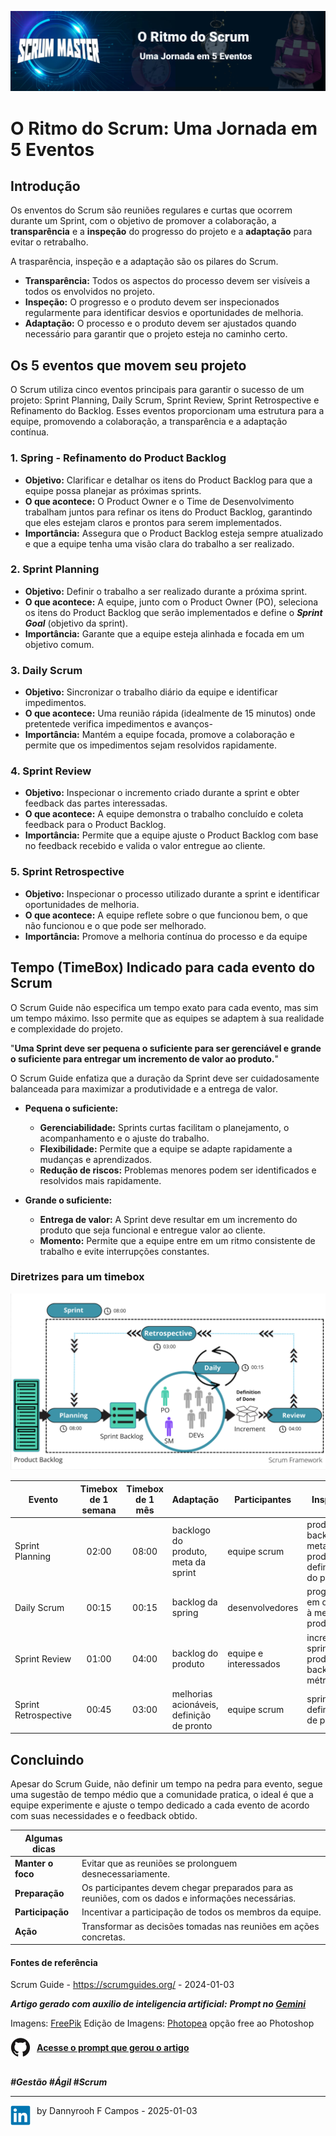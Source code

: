![](images/header.png)

# O Ritmo do Scrum: Uma Jornada em 5 Eventos

## Introdução

Os enventos do Scrum são reuniões regulares e curtas que ocorrem durante um Sprint, com o objetivo de promover a colaboração, a **transparência** e a **inspeção** do progresso do projeto e a **adaptação** para evitar o retrabalho.

A trasparência, inspeção e a adaptação são os pilares do Scrum.
* **Transparência:** Todos os aspectos do processo devem ser visíveis a todos os envolvidos no projeto.
* **Inspeção:** O progresso e o produto devem ser inspecionados regularmente para identificar desvios e oportunidades de melhoria.
* **Adaptação:** O processo e o produto devem ser ajustados quando necessário para garantir que o projeto esteja no caminho certo.

## Os 5 eventos que movem seu projeto

O Scrum utiliza cinco eventos principais para garantir o sucesso de um projeto: Sprint Planning, Daily Scrum, Sprint Review, Sprint Retrospective e Refinamento do Backlog. Esses eventos proporcionam uma estrutura para a equipe, promovendo a colaboração, a transparência e a adaptação contínua.

### 1. Spring - Refinamento do Product Backlog

* **Objetivo:** Clarificar e detalhar os itens do Product Backlog para que a equipe possa planejar as próximas sprints.
* **O que acontece:** O Product Owner e o Time de Desenvolvimento trabalham juntos para refinar os itens do Product Backlog, garantindo que eles estejam claros e prontos para serem implementados.
* **Importância:** Assegura que o Product Backlog esteja sempre atualizado e que a equipe tenha uma visão clara do trabalho a ser realizado.

### 2. Sprint Planning

* **Objetivo:** Definir o trabalho a ser realizado durante a próxima sprint.
* **O que acontece:** A equipe, junto com o Product Owner (PO), seleciona os itens do Product Backlog que serão implementados e define o ***Sprint Goal*** (objetivo da sprint).
* **Importância:** Garante que a equipe esteja alinhada e focada em um objetivo comum.

### 3. Daily Scrum

* **Objetivo:** Sincronizar o trabalho diário da equipe e identificar impedimentos.
* **O que acontece:** Uma reunião rápida (idealmente de 15 minutos) onde pretentede verifica impedimentos e avanços-
* **Importância:** Mantém a equipe focada, promove a colaboração e permite que os impedimentos sejam resolvidos rapidamente.

### 4. Sprint Review

* **Objetivo:** Inspecionar o incremento criado durante a sprint e obter feedback das partes interessadas.
* **O que acontece:** A equipe demonstra o trabalho concluído e coleta feedback para o Product Backlog.
* **Importância:** Permite que a equipe ajuste o Product Backlog com base no feedback recebido e valida o valor entregue ao cliente.

### 5. Sprint Retrospective

* **Objetivo:** Inspecionar o processo utilizado durante a sprint e identificar oportunidades de melhoria.
* **O que acontece:** A equipe reflete sobre o que funcionou bem, o que não funcionou e o que pode ser melhorado.
* **Importância:** Promove a melhoria contínua do processo e da equipe

## Tempo (TimeBox) Indicado para cada evento do Scrum 

O Scrum Guide não especifica um tempo exato para cada evento, mas sim um tempo máximo. Isso permite que as equipes se adaptem à sua realidade e complexidade do projeto.

"**Uma Sprint deve ser pequena o suficiente para ser gerenciável e grande o suficiente para entregar um incremento de valor ao produto.**"

O Scrum Guide enfatiza que a duração da Sprint deve ser cuidadosamente balanceada para maximizar a produtividade e a entrega de valor.

* **Pequena o suficiente:**
   * **Gerenciabilidade:** Sprints curtas facilitam o planejamento, o acompanhamento e o ajuste do trabalho.
   * **Flexibilidade:** Permite que a equipe se adapte rapidamente a mudanças e aprendizados.
   * **Redução de riscos:** Problemas menores podem ser identificados e resolvidos mais rapidamente.

* **Grande o suficiente:**
   * **Entrega de valor:** A Sprint deve resultar em um incremento do produto que seja funcional e entregue valor ao cliente.
   * **Momento:** Permite que a equipe entre em um ritmo consistente de trabalho e evite interrupções constantes.

### Diretrizes para um timebox

![alt text](images/cliclo_scrum.png)

| Evento | Timebox de 1 semana | Timebox de 1 mês | Adaptação | Participantes | Inspeção |
| --- | :---: | :---: | --- | --- | --- |
| Sprint Planning | 02:00 | 08:00 | backlogo do produto, meta da sprint | equipe scrum | product backlog, meta do produto, definição do produto
| Daily Scrum | 00:15 | 00:15 | backlog da spring | desenvolvedores | progresso em direção à meta do produto |
| Sprint Review | 01:00 | 04:00 | backlog do produto | equipe e interessados |incremento, sprint, product backlog, métricas |
| Sprint Retrospective | 00:45 | 03:00 | melhorias acionáveis, definição de pronto | equipe scrum | sprint, definição de pronto |

## Concluindo

Apesar do Scrum Guide, não definir um tempo na pedra para evento, segue uma sugestão de tempo médio que a comunidade pratica, o ideal é que a equipe experimente e ajuste o tempo dedicado a cada evento de acordo com suas necessidades e o feedback obtido.

| **Algumas dicas** | |
|--|--|
|**Manter o foco**| Evitar que as reuniões se prolonguem desnecessariamente.|
|**Preparação** | Os participantes devem chegar preparados para as reuniões, com os dados e informações necessárias.|
|**Participação** | Incentivar a participação de todos os membros da equipe.|
|**Ação** | Transformar as decisões tomadas nas reuniões em ações concretas.|

#### Fontes de referência

Scrum Guide - https://scrumguides.org/ - 2024-01-03

***Artigo gerado com auxilio de inteligencia artificial:***
***Prompt no [Gemini](https://gemini.google.com/)***

Imagens: [FreePik](https://www.freepik.com/)
Edição de Imagens: [Photopea](https://www.photopea.com/) opção free ao Photoshop




<div style="display: flex; align-items: flex-start;">
    <a href="https://github.com/dannyrooh/articles/blob/main/o_ritmo_scrum/README.md" style="display: flex; align-items: center;">
        <img src="https://github.com/devicons/devicon/raw/master/icons/github/github-original.svg" width="32" height="32" alt="GitHub Original Icon">
        <span style="margin-left: 10px;"><strong>Acesse o prompt que gerou o artigo</strong></span>
    </a>
</div>
</div>

<br>

***#Gestão #Ágil #Scrum***

---

<div style="display: flex; align-items: flex-start;">
   <a href="https://www.linkedin.com/in/dannyrooh-fernandes-de-campos-1446a019/">
      <img src="https://github.com/devicons/devicon/raw/master/icons/linkedin/linkedin-original.svg" width="32" height="32" alt="LinkedIn Icon">
   </a>
   <span style="margin-left: 10px;">by Dannyrooh F Campos - 2025-01-03</span>
</div>

<br>


